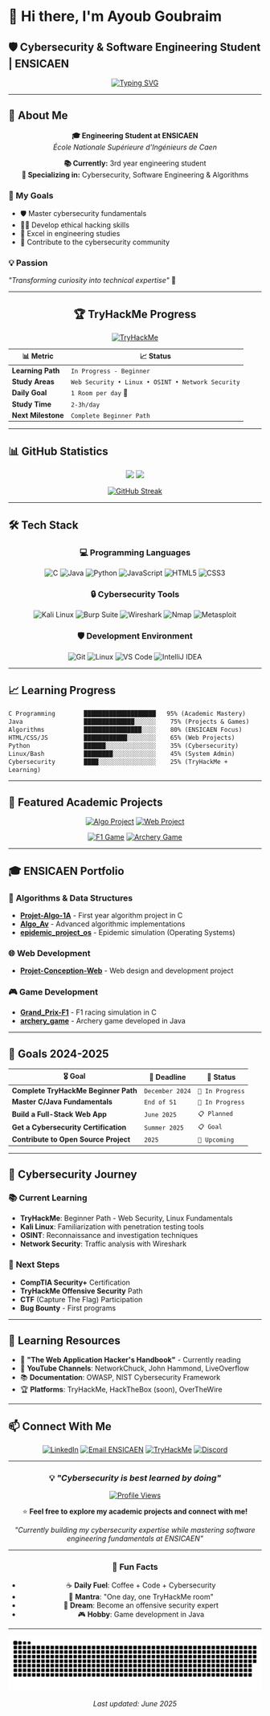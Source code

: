 # 👋 Hi there, I'm Ayoub Goubraim
## 🛡️ Cybersecurity & Software Engineering Student | ENSICAEN

<div align="center">
  
[![Typing SVG](https://readme-typing-svg.herokuapp.com?font=Fira+Code&pause=1000&color=00D4FF&center=true&vCenter=true&width=600&lines=🎓+Engineering+Student+ENSICAEN;🔐+Cybersecurity+Enthusiast;💻+Developer+in+Training;🚀+Continuous+Learning)](https://git.io/typing-svg)

</div>

---

## 🎯 About Me

<div align="center">

**🎓 Engineering Student at ENSICAEN**  
*École Nationale Supérieure d'Ingénieurs de Caen*

**📚 Currently:** 3rd year engineering student  
**🔐 Specializing in:** Cybersecurity, Software Engineering & Algorithms

</div>

### 🚀 My Goals
- 🛡️ Master cybersecurity fundamentals
- 👨‍💻 Develop ethical hacking skills  
- 🎯 Excel in engineering studies
- 🤝 Contribute to the cybersecurity community

### 💡 Passion
*"Transforming curiosity into technical expertise"* 🚀

---

<div align="center">

## 🏆 TryHackMe Progress

[![TryHackMe](https://tryhackme-badges.s3.amazonaws.com/AyGoub.png)](https://tryhackme.com/profile/AyGoub)

| 📊 Metric | 📈 Status |
|-----------|-----------|
| **Learning Path** | `In Progress - Beginner` |
| **Study Areas** | `Web Security • Linux • OSINT • Network Security` |
| **Daily Goal** | `1 Room per day` 🎯 |
| **Study Time** | `2-3h/day` |
| **Next Milestone** | `Complete Beginner Path` |

</div>

---

## 📊 GitHub Statistics

<div align="center">
  
<img height="180em" src="https://github-readme-stats.vercel.app/api?username=AyGoub&show_icons=true&theme=tokyonight&include_all_commits=true&count_private=true&hide_border=true"/>
<img height="180em" src="https://github-readme-stats.vercel.app/api/top-langs/?username=AyGoub&layout=compact&langs_count=8&theme=tokyonight&hide_border=true"/>

</div>

<div align="center">
  
[![GitHub Streak](https://streak-stats.demolab.com/?user=AyGoub&theme=tokyonight&hide_border=true)](https://git.io/streak-stats)

</div>

---

## 🛠️ Tech Stack

<div align="center">

### 💻 Programming Languages
![C](https://img.shields.io/badge/C-00599C?style=for-the-badge&logo=c&logoColor=white)
![Java](https://img.shields.io/badge/Java-ED8B00?style=for-the-badge&logo=openjdk&logoColor=white)
![Python](https://img.shields.io/badge/Python-3776AB?style=for-the-badge&logo=python&logoColor=white)
![JavaScript](https://img.shields.io/badge/JavaScript-F7DF1E?style=for-the-badge&logo=javascript&logoColor=black)
![HTML5](https://img.shields.io/badge/HTML5-E34F26?style=for-the-badge&logo=html5&logoColor=white)
![CSS3](https://img.shields.io/badge/CSS3-1572B6?style=for-the-badge&logo=css3&logoColor=white)

### 🔒 Cybersecurity Tools
![Kali Linux](https://img.shields.io/badge/Kali%20Linux-557C94?style=for-the-badge&logo=kalilinux&logoColor=white)
![Burp Suite](https://img.shields.io/badge/Burp%20Suite-FF6633?style=for-the-badge&logo=burpsuite&logoColor=white)
![Wireshark](https://img.shields.io/badge/Wireshark-1679A7?style=for-the-badge&logo=wireshark&logoColor=white)
![Nmap](https://img.shields.io/badge/Nmap-4682B4?style=for-the-badge&logo=nmap&logoColor=white)
![Metasploit](https://img.shields.io/badge/Metasploit-2596CD?style=for-the-badge&logo=metasploit&logoColor=white)

### 🛡️ Development Environment
![Git](https://img.shields.io/badge/Git-F05032?style=for-the-badge&logo=git&logoColor=white)
![Linux](https://img.shields.io/badge/Linux-FCC624?style=for-the-badge&logo=linux&logoColor=black)
![VS Code](https://img.shields.io/badge/VS%20Code-007ACC?style=for-the-badge&logo=visualstudiocode&logoColor=white)
![IntelliJ IDEA](https://img.shields.io/badge/IntelliJ%20IDEA-000000?style=for-the-badge&logo=intellijidea&logoColor=white)

</div>

---

## 📈 Learning Progress

```text
C Programming        ████████████████████   95% (Academic Mastery)
Java                 ██████████████░░░░░░    75% (Projects & Games)
Algorithms           ████████████████░░░░    80% (ENSICAEN Focus)
HTML/CSS/JS          ████████████░░░░░░░░    65% (Web Projects)
Python               ██████░░░░░░░░░░░░░░    35% (Cybersecurity)
Linux/Bash           ████████░░░░░░░░░░░░    45% (System Admin)
Cybersecurity        ████░░░░░░░░░░░░░░░░    25% (TryHackMe + Learning)
```

---

## 🚀 Featured Academic Projects

<div align="center">

[![Algo Project](https://github-readme-stats.vercel.app/api/pin/?username=AyGoub&repo=Projet-Algo-1A-ENSICAEN&theme=tokyonight&hide_border=true)](https://github.com/AyGoub/Projet-Algo-1A-ENSICAEN)
[![Web Project](https://github-readme-stats.vercel.app/api/pin/?username=AyGoub&repo=Projet-Conception-Web-1A-ENSICAEN&theme=tokyonight&hide_border=true)](https://github.com/AyGoub/Projet-Conception-Web-1A-ENSICAEN)

[![F1 Game](https://github-readme-stats.vercel.app/api/pin/?username=AyGoub&repo=Grand_Prix-F1&theme=tokyonight&hide_border=true)](https://github.com/AyGoub/Grand_Prix-F1)
[![Archery Game](https://github-readme-stats.vercel.app/api/pin/?username=AyGoub&repo=archery_game&theme=tokyonight&hide_border=true)](https://github.com/AyGoub/archery_game)

</div>

---

## 🎓 ENSICAEN Portfolio

### 🧮 **Algorithms & Data Structures**
- **[Projet-Algo-1A](https://github.com/AyGoub/Projet-Algo-1A-ENSICAEN)** - First year algorithm project in C
- **[Algo_Av](https://github.com/AyGoub/Algo_Av)** - Advanced algorithmic implementations
- **[epidemic_project_os](https://github.com/AyGoub/epidemic_project_os)** - Epidemic simulation (Operating Systems)

### 🌐 **Web Development**
- **[Projet-Conception-Web](https://github.com/AyGoub/Projet-Conception-Web-1A-ENSICAEN)** - Web design and development project

### 🎮 **Game Development**
- **[Grand_Prix-F1](https://github.com/AyGoub/Grand_Prix-F1)** - F1 racing simulation in C
- **[archery_game](https://github.com/AyGoub/archery_game)** - Archery game developed in Java

---

## 🎯 Goals 2024-2025

<div align="center">

| 🎖️ Goal | 📅 Deadline | 🎯 Status |
|----------|-------------|-----------|
| **Complete TryHackMe Beginner Path** | `December 2024` | `🔄 In Progress` |
| **Master C/Java Fundamentals** | `End of S1` | `🔄 In Progress` |
| **Build a Full-Stack Web App** | `June 2025` | `📋 Planned` |
| **Get a Cybersecurity Certification** | `Summer 2025` | `📋 Goal` |
| **Contribute to Open Source Project** | `2025` | `💭 Upcoming` |

</div>

---

## 🔐 Cybersecurity Journey

### 📚 **Current Learning**
- **TryHackMe**: Beginner Path - Web Security, Linux Fundamentals
- **Kali Linux**: Familiarization with penetration testing tools
- **OSINT**: Reconnaissance and investigation techniques
- **Network Security**: Traffic analysis with Wireshark

### 🎯 **Next Steps**
- **CompTIA Security+** Certification
- **TryHackMe Offensive Security** Path
- **CTF** (Capture The Flag) Participation
- **Bug Bounty** - First programs

---

## 📖 Learning Resources

- 📘 **"The Web Application Hacker's Handbook"** - Currently reading
- 🎥 **YouTube Channels**: NetworkChuck, John Hammond, LiveOverflow
- 📚 **Documentation**: OWASP, NIST Cybersecurity Framework
- 🏆 **Platforms**: TryHackMe, HackTheBox (soon), OverTheWire

---

## 📫 Connect With Me

<div align="center">

[![LinkedIn](https://img.shields.io/badge/LinkedIn-0077B5?style=for-the-badge&logo=linkedin&logoColor=white)](https://linkedin.com/in/ayoub-goubraim)
[![Email ENSICAEN](https://img.shields.io/badge/Email-D14836?style=for-the-badge&logo=gmail&logoColor=white)](mailto:ayoub.goubraim@ensicaen.fr)
[![TryHackMe](https://img.shields.io/badge/TryHackMe-212C42?style=for-the-badge&logo=tryhackme&logoColor=white)](https://tryhackme.com/profile/AyGoub)
[![Discord](https://img.shields.io/badge/Discord-5865F2?style=for-the-badge&logo=discord&logoColor=white)](https://discord.com/users/AyGoub)

</div>

---

<div align="center">

### 💡 *"Cybersecurity is best learned by doing"*

[![Profile Views](https://api.visitorbadge.io/api/visitors?path=https%3A%2F%2Fgithub.com%2FAyGoub&label=Profile%20Views&countColor=%2300d4ff&style=flat&labelColor=%23000000)](https://visitorbadge.io/status?path=https%3A%2F%2Fgithub.com%2FAyGoub)

⭐ **Feel free to explore my academic projects and connect with me!**

*"Currently building my cybersecurity expertise while mastering software engineering fundamentals at ENSICAEN"*

---

### 🌟 Fun Facts
- ☕ **Daily Fuel**: Coffee + Code + Cybersecurity
- 🎯 **Mantra**: "One day, one TryHackMe room"
- 🚀 **Dream**: Become an offensive security expert
- 🎮 **Hobby**: Game development in Java

</div>

---

<div align="center">
  <img src="https://github.com/AyGoub/AyGoub/blob/output/github-contribution-grid-snake-dark.svg" alt="Snake animation" />
</div>

<div align="center">

*Last updated: June 2025*

</div>